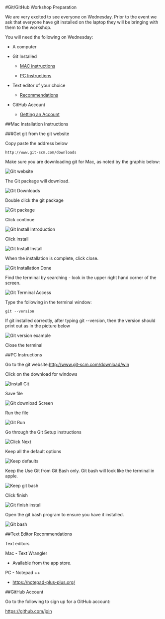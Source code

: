 #Git/GitHub Workshop Preparation

We are very excited to see everyone on Wednesday.  Prior to the event we ask that everyone have git installed on the laptop they will be bringing with them to the workshop.

You will need the following on Wednesday:

* A computer

* Git Installed
	
  * [MAC instructions](#mac-installation-instructions)
	
  * [PC Instructions](#pc-instructions)

* Text editor of your choice
	
  * [Recommendations](#text-editor-recommendations) 

* GitHub Account
	
  * [Getting an Account](#github-account)

##Mac Installation Instructions


###Get git from the git website

Copy paste the address below

	http://www.git-scm.com/downloads

Make sure you are downloading git for Mac, as noted by the graphic below:

![Git website](https://github.com/asist-awit-ut/gitworkshop/blob/HowTo/instructions/Where_to_click.png)

The Git package will download.

![Git Downloads](https://github.com/asist-awit-ut/gitworkshop/blob/HowTo/instructions/Downloading_Git_screen.png)

Double click the git package

![Git package](https://github.com/asist-awit-ut/gitworkshop/blob/HowTo/instructions/install_1.png)

Click continue

![Git Install Introduction](https://github.com/asist-awit-ut/gitworkshop/blob/HowTo/instructions/install_2.png)

Click install

![Git Install Install](https://github.com/asist-awit-ut/gitworkshop/blob/HowTo/instructions/install_3.png)

When the installation is complete, click close. 

![Git Installation Done](https://github.com/asist-awit-ut/gitworkshop/blob/HowTo/instructions/installation_done.png)

Find the terminal by searching - look in the upper right hand corner of the screen.

![Git Terminal Access](https://github.com/asist-awit-ut/gitworkshop/blob/HowTo/instructions/Finding_terminal.png)

Type the following in the terminal window:

	git --version

If git installed correctly, after typing git --version, then the version should print out as in the picture below

![Git version example](https://github.com/asist-awit-ut/gitworkshop/blob/HowTo/instructions/check_version.png)

Close the terminal

##PC Instructions

Go to the git website:http://www.git-scm.com/download/win 

Click on the download for windows

![Install Git](https://github.com/asist-awit-ut/gitworkshop/blob/master/instructions/PC/gitdownloadscreen.PNG)

Save file

![Git download Screen](https://github.com/asist-awit-ut/gitworkshop/blob/master/instructions/PC/gitdownload.PNG)

Run the file

![Git Run](https://github.com/asist-awit-ut/gitworkshop/blob/master/instructions/PC/rungit.PNG)

Go through the Git Setup instructions

![Click Next](https://github.com/asist-awit-ut/gitworkshop/blob/master/instructions/PC/clicknext.PNG)

Keep all the default options

![Keep defaults](https://github.com/asist-awit-ut/gitworkshop/blob/master/instructions/PC/defaultoptions.PNG)

Keep the Use Git from Git Bash only. Git bash will look like the terminal in apple.

![Keep git bash](https://github.com/asist-awit-ut/gitworkshop/blob/master/instructions/PC/gitbash.PNG)

Click finish

![Git finish install](https://github.com/asist-awit-ut/gitworkshop/blob/master/instructions/PC/finish.PNG)

Open the git bash program to ensure you have it installed.

![Git bash](https://github.com/asist-awit-ut/gitworkshop/blob/master/instructions/PC/gitbashinstalled.PNG)

##Text Editor Recommendations

Text editors

Mac - Text Wrangler

 - Available from the app store.

PC - Notepad ++

 - https://notepad-plus-plus.org/ 

##GitHub Account

Go to the following to sign up for a GitHub account:

https://github.com/join 


